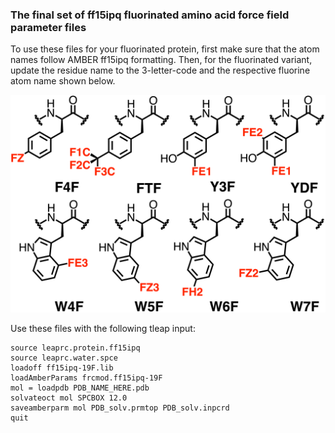 ### The final set of ff15ipq fluorinated amino acid force field parameter files

To use these files for your fluorinated protein, first make sure that the atom names follow AMBER ff15ipq formatting. Then, for the fluorinated variant, update the residue name to the 3-letter-code and the respective fluorine atom name shown below.

![19F_atom_types](../docs/19F_ipq_structures_atom_types.png "19F atom types")

Use these files with the following tleap input:
``` 
source leaprc.protein.ff15ipq
source leaprc.water.spce
loadoff ff15ipq-19F.lib
loadAmberParams frcmod.ff15ipq-19F
mol = loadpdb PDB_NAME_HERE.pdb
solvateoct mol SPCBOX 12.0
saveamberparm mol PDB_solv.prmtop PDB_solv.inpcrd
quit
```

